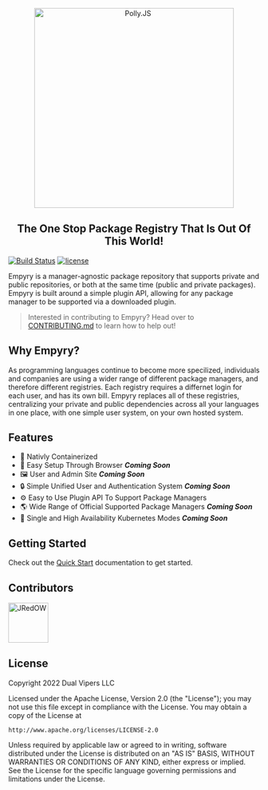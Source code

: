 <p align="center">
  <img alt="Polly.JS" width="400px" src="https://netflix.github.io/pollyjs/assets/images/wordmark-logo-alt.png" />
</p>
<h2 align="center">The One Stop Package Registry That Is Out Of This World!</h2>

[![Build Status](https://img.shields.io/github/workflow/status/DualVS/Empyry/build.svg)](https://github.com/DualVS/Empyry/actions/workflows/build.yml)
[![license](https://img.shields.io/github/license/DualVS/Empyry.svg)](http://www.apache.org/licenses/LICENSE-2.0)

Empyry is a manager-agnostic package repository that supports private and public repositories, or both at the same time (public and private packages). Empyry is built around a simple plugin API, allowing for any package manager to be supported via a downloaded plugin.

> Interested in contributing to Empyry? Head over to [CONTRIBUTING.md](CONTRIBUTING.md) to learn how to help out!

## Why Empyry?

As programming languages continue to become more specilized, individuals and companies are using a wider range of different package managers, and therefore different registries. Each registry requires a differnet login for each user, and has its own bill.
Empyry replaces all of these registries, centralizing your private and public dependencies across all your languages in one place, with one simple user system, on your own hosted system.

## Features

-   🐳 Nativly Containerized
-   🚀 Easy Setup Through Browser **_Coming Soon_**
-   🖼️ User and Admin Site **_Coming Soon_**
-   🔒 Simple Unified User and Authentication System **_Coming Soon_**
-   ⚙️ Easy to Use Plugin API To Support Package Managers
-   🌎 Wide Range of Official Supported Package Managers **_Coming Soon_**
-   🚀 Single and High Availability Kubernetes Modes **_Coming Soon_**

## Getting Started

Check out the [Quick Start](quick-start.md) documentation to get started.

## Contributors

[//]: contributor-faces

<a href="https://github.com/JRedOW"><img src="https://avatars.githubusercontent.com/u/40335314?v=4" title="JRedOW" width="80" height="80"></a>

[//]: contributor-faces

## License

Copyright 2022 Dual Vipers LLC

Licensed under the Apache License, Version 2.0 (the "License");
you may not use this file except in compliance with the License.
You may obtain a copy of the License at

    http://www.apache.org/licenses/LICENSE-2.0

Unless required by applicable law or agreed to in writing, software
distributed under the License is distributed on an "AS IS" BASIS,
WITHOUT WARRANTIES OR CONDITIONS OF ANY KIND, either express or implied.
See the License for the specific language governing permissions and
limitations under the License.
